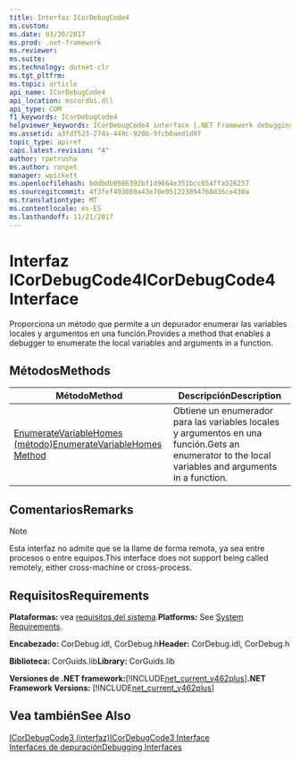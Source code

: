 ```yaml
---
title: Interfaz ICorDebugCode4
ms.custom: 
ms.date: 03/30/2017
ms.prod: .net-framework
ms.reviewer: 
ms.suite: 
ms.technology: dotnet-clr
ms.tgt_pltfrm: 
ms.topic: article
api_name: ICorDebugCode4
api_location: mscordbi.dll
api_type: COM
f1_keywords: ICorDebugCode4
helpviewer_keywords: ICorDebugCode4 interface [.NET Framework debugging]
ms.assetid: a3fdf523-274a-449c-920b-9fcb0aed1d97
topic_type: apiref
caps.latest.revision: "4"
author: rpetrusha
ms.author: ronpet
manager: wpickett
ms.openlocfilehash: bddbdb0986392bf1d9664e351bcc654ffa526257
ms.sourcegitcommit: 4f3fef493080a43e70e951223894768d36ce430a
ms.translationtype: MT
ms.contentlocale: es-ES
ms.lasthandoff: 11/21/2017
---
```

# <a name="icordebugcode4-interface"></a><span data-ttu-id="b7867-102">Interfaz ICorDebugCode4</span><span class="sxs-lookup"><span data-stu-id="b7867-102">ICorDebugCode4 Interface</span></span>
<span data-ttu-id="b7867-103">Proporciona un método que permite a un depurador enumerar las variables locales y argumentos en una función.</span><span class="sxs-lookup"><span data-stu-id="b7867-103">Provides a method that enables a debugger to enumerate the local variables and arguments in a function.</span></span>  
  
## <a name="methods"></a><span data-ttu-id="b7867-104">Métodos</span><span class="sxs-lookup"><span data-stu-id="b7867-104">Methods</span></span>  
  
|<span data-ttu-id="b7867-105">Método</span><span class="sxs-lookup"><span data-stu-id="b7867-105">Method</span></span>|<span data-ttu-id="b7867-106">Descripción</span><span class="sxs-lookup"><span data-stu-id="b7867-106">Description</span></span>|  
|------------|-----------------|  
|[<span data-ttu-id="b7867-107">EnumerateVariableHomes (método)</span><span class="sxs-lookup"><span data-stu-id="b7867-107">EnumerateVariableHomes Method</span></span>](../../../../docs/framework/unmanaged-api/debugging/icordebugcode4-enumeratevariablehomes-method.md)|<span data-ttu-id="b7867-108">Obtiene un enumerador para las variables locales y argumentos en una función.</span><span class="sxs-lookup"><span data-stu-id="b7867-108">Gets an enumerator to the local variables and arguments in a function.</span></span>|  
  
## <a name="remarks"></a><span data-ttu-id="b7867-109">Comentarios</span><span class="sxs-lookup"><span data-stu-id="b7867-109">Remarks</span></span>  
  
> [!NOTE]
>  <span data-ttu-id="b7867-110">Esta interfaz no admite que se la llame de forma remota, ya sea entre procesos o entre equipos.</span><span class="sxs-lookup"><span data-stu-id="b7867-110">This interface does not support being called remotely, either cross-machine or cross-process.</span></span>  
  
## <a name="requirements"></a><span data-ttu-id="b7867-111">Requisitos</span><span class="sxs-lookup"><span data-stu-id="b7867-111">Requirements</span></span>  
 <span data-ttu-id="b7867-112">**Plataformas:** vea [requisitos del sistema](../../../../docs/framework/get-started/system-requirements.md).</span><span class="sxs-lookup"><span data-stu-id="b7867-112">**Platforms:** See [System Requirements](../../../../docs/framework/get-started/system-requirements.md).</span></span>  
  
 <span data-ttu-id="b7867-113">**Encabezado:** CorDebug.idl, CorDebug.h</span><span class="sxs-lookup"><span data-stu-id="b7867-113">**Header:** CorDebug.idl, CorDebug.h</span></span>  
  
 <span data-ttu-id="b7867-114">**Biblioteca:** CorGuids.lib</span><span class="sxs-lookup"><span data-stu-id="b7867-114">**Library:** CorGuids.lib</span></span>  
  
 <span data-ttu-id="b7867-115">**Versiones de .NET framework:**[!INCLUDE[net_current_v462plus](../../../../includes/net-current-v462plus-md.md)]</span><span class="sxs-lookup"><span data-stu-id="b7867-115">**.NET Framework Versions:** [!INCLUDE[net_current_v462plus](../../../../includes/net-current-v462plus-md.md)]</span></span>  
  
## <a name="see-also"></a><span data-ttu-id="b7867-116">Vea también</span><span class="sxs-lookup"><span data-stu-id="b7867-116">See Also</span></span>  
    
    
 [<span data-ttu-id="b7867-117">ICorDebugCode3 (interfaz)</span><span class="sxs-lookup"><span data-stu-id="b7867-117">ICorDebugCode3 Interface</span></span>](../../../../docs/framework/unmanaged-api/debugging/icordebugcode3-interface.md)  
 [<span data-ttu-id="b7867-118">Interfaces de depuración</span><span class="sxs-lookup"><span data-stu-id="b7867-118">Debugging Interfaces</span></span>](../../../../docs/framework/unmanaged-api/debugging/debugging-interfaces.md)
